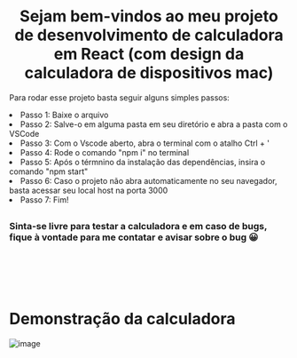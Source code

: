 <h1 align="center">Sejam bem-vindos ao meu projeto de desenvolvimento de calculadora em React (com design da calculadora de dispositivos mac)</h1>

Para rodar esse projeto basta seguir alguns simples passos:

<li>Passo 1: Baixe o arquivo</li>
<li>Passo 2: Salve-o em alguma pasta em seu diretório e abra a pasta com o VSCode</li>
<li>Passo 3: Com o Vscode aberto, abra o terminal com o atalho Ctrl + '</li>
<li>Passo 4: Rode o comando "npm i" no terminal</li>
<li>Passo 5: Após o térmnino da instalação das dependências, insira o comando "npm start"</li>
<li>Passo 6: Caso o projeto não abra automaticamente no seu navegador, basta acessar seu local host na porta 3000</li>
<li>Passo 7: Fim!</li>

##

<h3>Sinta-se livre para testar a calculadora e em caso de bugs, fique à vontade para me contatar e avisar sobre o bug 😀</h3>

##

<br>
<br>
<br>

<h1>Demonstração da calculadora</h1>


![image](https://github.com/brunno-moreno/Calculadora-React/assets/100888086/fd879505-b4ad-42f2-b525-1d28c0b1db36)
